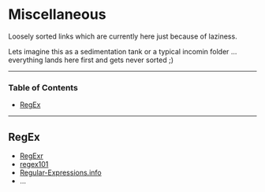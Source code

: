 # Miscellaneous
Loosely sorted links which are currently here just because of laziness.

Lets imagine this as a sedimentation tank or a typical incomin folder ... everything lands here first and gets never sorted ;)

---

### Table of Contents
- [RegEx](#regex)

---

## RegEx
- [RegExr](https://regexr.com/)
- [regex101](https://regex101.com/)
- [Regular-Expressions.info](https://www.regular-expressions.info/refcapture.html)
- ...
